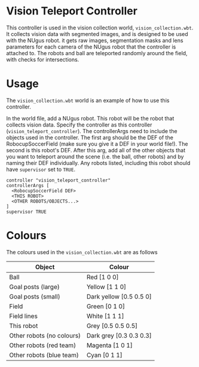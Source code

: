 # Vision Teleport Controller

This controller is used in the vision collection world, `vision_collection.wbt`. It collects vision data with segmented images, and is designed to be used with the NUgus robot. it gets raw images, segmentation masks and lens parameters for each camera of the NUgus robot that the controller is attached to. The robots and ball are teleported randomly around the field, with checks for intersections. 

# Usage

The `vision_collection.wbt` world is an example of how to use this controller.

In the world file, add a NUgus robot. This robot will be the robot that collects vision data. Specify the controller as this controller (`vision_teleport_controller`). The controllerArgs need to include the objects used in the controller. The first arg should be the DEF of the RobocupSoccerField (make sure you give it a DEF in your world file!). The second is this robot's DEF. After this arg, add all of the other objects that you want to teleport around the scene (i.e. the ball, other robots) and by naming their DEF individually. Any robots listed, including this robot should have `supervisor` set to `TRUE`.

```vrml
controller "vision_teleport_controller"
controllerArgs [
  <RobocupSoccerField DEF>
  <THIS ROBOT>
  <OTHER ROBOTS/OBJECTS...>
]
supervisor TRUE
```

# Colours

The colours used in the `vision_collection.wbt` are as follows

| Object                    | Colour                  |
| ------------------------- | ----------------------- |
| Ball                      | Red [1 0 0]             |
| Goal posts (large)        | Yellow [1 1 0]          |
| Goal posts (small)        | Dark yellow [0.5 0.5 0] |
| Field                     | Green [0 1 0]           |
| Field lines               | White [1 1 1]           |
| This robot                | Grey [0.5 0.5 0.5]      |
| Other robots (no colours) | Dark grey [0.3 0.3 0.3] |
| Other robots (red team)   | Magenta [1 0 1]         |
| Other robots (blue team)  | Cyan [0 1 1]            |
